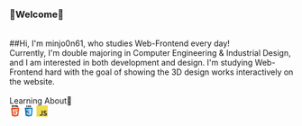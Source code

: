 ### 🦦Welcome🦦
<br/>
##Hi, I'm minjo0n61, who studies Web-Frontend every day!
<br/>
Currently, I'm double majoring in Computer Engineering & Industrial Design, and I am interested in both development and design. I'm studying Web-Frontend hard with the goal of showing the 3D design works interactively on the website.
<br/>
<div style="position:absolute; top: calc(50vh - 112.5px); left: calc(50% - 150px);">
		<lottie-player th:src="@{/static/img/lottie/paper-airplane.json}" background="transparent" style="width: 300px; height: 225px;" speed="1" loop autoplay>
		</lottie-player>
	</div>
	<script src="https://unpkg.com/@lottiefiles/lottie-player@latest/dist/lottie-player.js"></script>

<br/>
Learning About🌱<br/>
<code><img height="20" src="https://raw.githubusercontent.com/github/explore/80688e429a7d4ef2fca1e82350fe8e3517d3494d/topics/html/html.png"></code>
<code><img height="20" src="https://raw.githubusercontent.com/github/explore/80688e429a7d4ef2fca1e82350fe8e3517d3494d/topics/css/css.png"></code>
<code><img height="20" src="https://raw.githubusercontent.com/github/explore/80688e429a7d4ef2fca1e82350fe8e3517d3494d/topics/javascript/javascript.png"></code>
<!--
**minjo0n61/minjo0n61** is a ✨ _special_ ✨ repository because its `README.md` (this file) appears on your GitHub profile.

Here are some ideas to get you started:

- 🔭 I’m currently working on ...
- 🌱 I’m currently learning ...
- 👯 I’m looking to collaborate on ...
- 🤔 I’m looking for help with ...
- 💬 Ask me about ...
- 📫 How to reach me: ...
- 😄 Pronouns: ...
- ⚡ Fun fact: ...
-->
